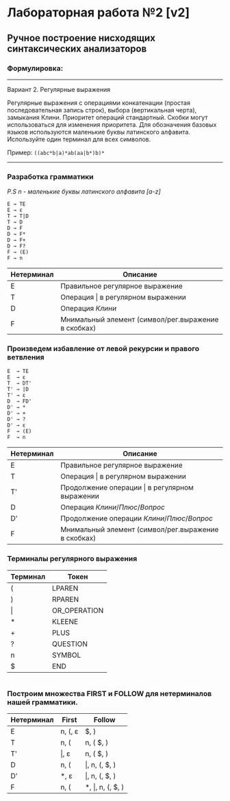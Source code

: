 # Лабораторная работа №2 [v2]

## Ручное построение нисходящих синтаксических анализаторов

### Формулировка:

***
Вариант 2. Регулярные выражения

Регулярные выражения с операциями конкатенации
(простая последовательная запись строк), выбора
(вертикальная черта), замыкания Клини. Приоритет операций стандартный. Скобки могут использоваться для изменения
приоритета. Для обозначения базовых языков используются маленькие буквы латинского алфавита. Используйте один терминал
для всех символов.

Пример: `((abc*b|a)*ab(aa|b*)b)*`
***

### Разработка грамматики

*P.S n - маленькие буквы латинского алфавита [a-z]*

```
E → TE
E → ε
T → T|D
T → D
D → F
D → F*
D → F+
D → F?
F → (E)
F → n
```

| Нетерминал | Описание                                            |
|------------|-----------------------------------------------------|
| E          | Правильное регулярное выражение                     |
| T          | Операция &#124; в регулярном выражении              |
| D          | Операция *Клини*                                    |
| F          | Мнимальный элемент (символ/рег.выражение в скобках) |

### Произведем избавление от левой рекурсии и правого ветвления

```
E  → TE
E  → ε
T  → DT'
T' → |D
T' → ε
D  → FD'
D' → *
D' → +
D' → ?
D' → ε
F  → (E)
F  → n
```

| Нетерминал | Описание                                            |
|------------|-----------------------------------------------------|
| E          | Правильное регулярное выражение                     |
| T          | Операция &#124; в регулярном выражении              |
| T'         | Продолжение операции &#124; в регулярном выражении  |
| D          | Операция *Клини*/*Плюс*/*Вопрос*                    |
| D'         | Продолжение операции *Клини*/*Плюс*/*Вопрос*        |
| F          | Мнимальный элемент (символ/рег.выражение в скобках) |

### Терминалы регулярного выражения

| Терминал | Токен        |
|----------|--------------|
| (        | LPAREN       |
| )        | RPAREN       |
| &#124;   | OR_OPERATION |
| *        | KLEENE       |
| +        | PLUS         |
| ?        | QUESTION     |
| n        | SYMBOL       |
| $        | END          |

# 
# 
# 
# 
# 
# 
### Построим множества FIRST и FOLLOW для нетерминалов нашей грамматики.

| Нетерминал | First     | Follow                |
|------------|-----------|-----------------------|
| E          | n, (, ε   | $, )                  |
| T          | n, (      | n, ( $, )             |
| T'         | &#124;, ε | n, ( $, )             |
| D          | n, (      | &#124;, n, (, $, )    |
| D'         | *, ε      | &#124;, n, (, $, )    |
| F          | n, (      | *, &#124;, n, (, $, ) |